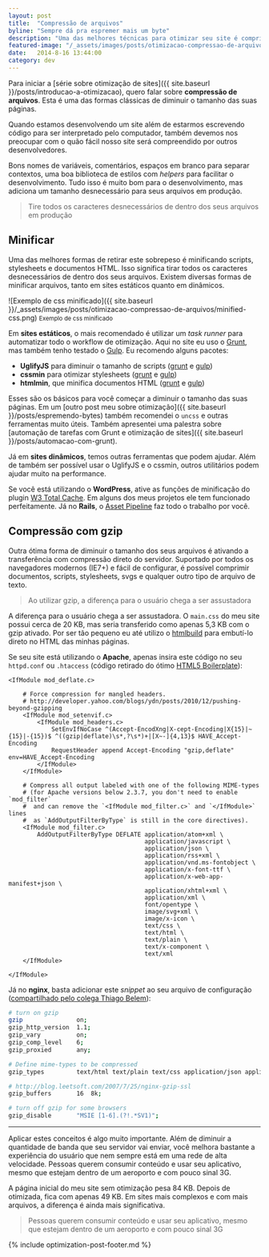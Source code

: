 ```yaml
---
layout: post
title:  "Compressão de arquivos"
byline: "Sempre dá pra espremer mais um byte"
description: "Uma das melhores técnicas para otimizar seu site é comprimir seus arquivos e utilizar gzip"
featured-image: "/_assets/images/posts/otimizacao-compressao-de-arquivos/hero.png"
date:   2014-8-16 13:44:00
category: dev
---
```


Para iniciar a [série sobre otimização de sites]({{ site.baseurl }}/posts/introducao-a-otimizacao), quero falar sobre **compressão de arquivos**. Esta é uma das formas clássicas de diminuir o tamanho das suas páginas.

<!--more-->

Quando estamos desenvolvendo um site além de estarmos escrevendo código para ser interpretado pelo computador, também devemos nos preocupar com o quão fácil nosso site será compreendido por outros desenvolvedores.

Bons nomes de variáveis, comentários, espaços em branco para separar contextos, uma boa biblioteca de estilos com *helpers* para facilitar o desenvolvimento. Tudo isso é muito bom para o desenvolvimento, mas adiciona um tamanho desnecessário para seus arquivos em produção.

<blockquote class="pullquote">Tire todos os caracteres desnecessários de dentro dos seus arquivos em produção</blockquote>

## Minificar

Uma das melhores formas de retirar este sobrepeso é minificando scripts, stylesheets e documentos HTML. Isso significa tirar todos os caracteres desnecessários de dentro dos seus arquivos. Existem diversas formas de minificar arquivos, tanto em sites estáticos quanto em dinâmicos.

![Exemplo de css minificado]({{ site.baseurl }}/_assets/images/posts/otimizacao-compressao-de-arquivos/minified-css.png)
<small>Exemplo de css minificado</small>

Em **sites estáticos**, o mais recomendado é utilizar um *task runner* para automatizar todo o workflow de otimização. Aqui no site eu uso o [Grunt](http://gruntjs.com), mas também tenho testado o [Gulp](http://gulpjs.com). Eu recomendo alguns pacotes:

- **UglifyJS** para diminuir o tamanho de scripts ([grunt](https://github.com/gruntjs/grunt-contrib-uglify) e [gulp](https://github.com/terinjokes/gulp-uglify))
- **cssmin** para otimizar stylesheets ([grunt](https://www.npmjs.org/package/grunt-contrib-cssmin) e [gulp](https://github.com/chilijung/gulp-cssmin))
- **htmlmin**, que minifica documentos HTML ([grunt](https://github.com/gruntjs/grunt-contrib-htmlmin) e [gulp](https://github.com/jonschlinkert/gulp-htmlmin))

Esses são os básicos para você começar a diminuir o tamanho das suas páginas. Em um [outro post meu sobre otimização]({{ site.baseurl }}/posts/espremendo-bytes) também recomendei o `uncss` e outras ferramentas muito úteis. Também apresentei uma palestra sobre [automação de tarefas com Grunt e otimização de sites]({{ site.baseurl }}/posts/automacao-com-grunt).

Já em **sites dinâmicos**, temos outras ferramentas que podem ajudar. Além de também ser possível usar o UglifyJS e o cssmin, outros utilitários podem ajudar muito na performance.

Se você está utilizando o **WordPress**, ative as funções de minificação do plugin [W3 Total Cache](https://wordpress.org/plugins/w3-total-cache/). Em alguns dos meus projetos ele tem funcionado perfeitamente. Já no **Rails**, o [Asset Pipeline](http://guides.rubyonrails.org/asset_pipeline.html) faz todo o trabalho por você.

## Compressão com gzip

Outra ótima forma de diminuir o tamanho dos seus arquivos é ativando a transferência com compressão direto do servidor. Suportado por todos os navegadores modernos (IE7+) e fácil de configurar, é possível comprimir documentos, scripts, stylesheets, svgs e qualquer outro tipo de arquivo de texto.

<blockquote class="pullquote">Ao utilizar gzip, a diferença para o usuário chega a ser assustadora</blockquote>

A diferença para o usuário chega a ser assustadora. O `main.css` do meu site possui cerca de 20 KB, mas seria transferido como apenas 5,3 KB com o gzip ativado. Por ser tão pequeno eu até utilizo o [htmlbuild](https://github.com/spatools/grunt-html-build) para embutí-lo direto no HTML das minhas páginas.

Se seu site está utilizando o **Apache**, apenas insira este código no seu `httpd.conf` ou `.htaccess` (código retirado do ótimo [HTML5 Boilerplate](https://github.com/h5bp/html5-boilerplate)):

```apacheconf
<IfModule mod_deflate.c>

    # Force compression for mangled headers.
    # http://developer.yahoo.com/blogs/ydn/posts/2010/12/pushing-beyond-gzipping
    <IfModule mod_setenvif.c>
        <IfModule mod_headers.c>
            SetEnvIfNoCase ^(Accept-EncodXng|X-cept-Encoding|X{15}|~{15}|-{15})$ ^((gzip|deflate)\s*,?\s*)+|[X~-]{4,13}$ HAVE_Accept-Encoding
            RequestHeader append Accept-Encoding "gzip,deflate" env=HAVE_Accept-Encoding
        </IfModule>
    </IfModule>

    # Compress all output labeled with one of the following MIME-types
    # (for Apache versions below 2.3.7, you don't need to enable `mod_filter`
    #  and can remove the `<IfModule mod_filter.c>` and `</IfModule>` lines
    #  as `AddOutputFilterByType` is still in the core directives).
    <IfModule mod_filter.c>
        AddOutputFilterByType DEFLATE application/atom+xml \
                                      application/javascript \
                                      application/json \
                                      application/rss+xml \
                                      application/vnd.ms-fontobject \
                                      application/x-font-ttf \
                                      application/x-web-app-manifest+json \
                                      application/xhtml+xml \
                                      application/xml \
                                      font/opentype \
                                      image/svg+xml \
                                      image/x-icon \
                                      text/css \
                                      text/html \
                                      text/plain \
                                      text/x-component \
                                      text/xml
    </IfModule>

</IfModule>
```

Já no **nginx**, basta adicionar este *snippet* ao seu arquivo de configuração ([compartilhado pelo colega Thiago Belem](http://blog.thiagobelem.net/habilitando-gzip-em-servidores-nginx/)):

```bash
# turn on gzip
gzip               on;
gzip_http_version  1.1;
gzip_vary          on;
gzip_comp_level    6;
gzip_proxied       any;

# Define mime-types to be compressed
gzip_types         text/html text/plain text/css application/json application/x-javascript text/xml application/xml application/xml+rss text/javascript;

# http://blog.leetsoft.com/2007/7/25/nginx-gzip-ssl
gzip_buffers       16  8k;

# turn off gzip for some browsers
gzip_disable       "MSIE [1-6].(?!.*SV1)";
```

***

Aplicar estes conceitos é algo muito importante. Além de diminuir a quantidade de banda que seu servidor vai enviar, você melhora bastante a experiência do usuário que nem sempre está em uma rede de alta velocidade. Pessoas querem consumir conteúdo e usar seu aplicativo, mesmo que estejam dentro de um aeroporto e com pouco sinal 3G.

A página inicial do meu site sem otimização pesa 84 KB. Depois de otimizada, fica com apenas 49 KB. Em sites mais complexos e com mais arquivos, a diferença é ainda mais significativa.

<blockquote class="pullquote">Pessoas querem consumir conteúdo e usar seu aplicativo, mesmo que estejam dentro de um aeroporto e com pouco sinal 3G</blockquote>

{% include optimization-post-footer.md %}
